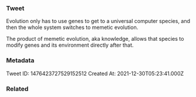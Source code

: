 ### Tweet
Evolution only has to use genes to get to a universal computer species, and then the whole system switches to memetic evolution. 

The product of memetic evolution, aka knowledge, allows that species to modify genes and its environment directly after that.

### Metadata
Tweet ID: 1476423727529152512
Created At: 2021-12-30T05:23:41.000Z

### Related

